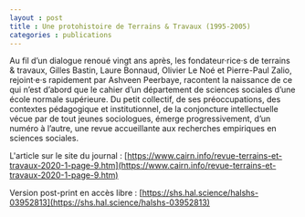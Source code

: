 ```yaml
---
layout : post
title : Une protohistoire de Terrains & Travaux (1995-2005)
categories : publications
---
```


Au fil d’un dialogue renoué vingt ans après, les fondateur·rice·s de terrains & travaux, Gilles Bastin, Laure Bonnaud, Olivier Le Noé et Pierre-Paul Zalio, rejoint·e·s rapidement par Ashveen Peerbaye, racontent la naissance de ce qui n’est d’abord que le cahier d’un département de sciences sociales d’une école normale supérieure. Du petit collectif, de ses préoccupations, des contextes pédagogique et institutionnel, de la conjoncture intellectuelle vécue par de tout jeunes sociologues, émerge progressivement, d’un numéro à l’autre, une revue accueillante aux recherches empiriques en sciences sociales.

L'article sur le site du journal : [https://www.cairn.info/revue-terrains-et-travaux-2020-1-page-9.htm](https://www.cairn.info/revue-terrains-et-travaux-2020-1-page-9.htm)

Version post-print en accès libre : [https://shs.hal.science/halshs-03952813](https://shs.hal.science/halshs-03952813)
